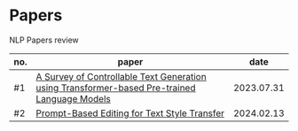 # Papers
NLP Papers review


|no. |paper |date |
|--|--|--|
|#1|[A Survey of Controllable Text Generation using Transformer-based Pre-trained Language Models](https://github.com/chaemino/Papers/blob/e9138c88caf9c575b82629c7efa06f6fe22b6f2c/A%20Survey%20of%20Controllable%20Text%20Generation%20using%20Transformer-based%20Pre-trained%20Language%20Models.md)|2023.07.31|
|#2|[Prompt-Based Editing for Text Style Transfer]()| 2024.02.13|
